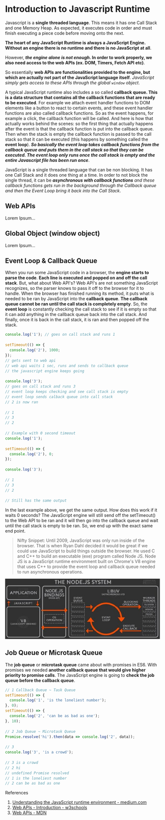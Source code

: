 # Introduction to Javascript Runtime

Javascript is a **single threaded language**. This means it has one Call Stack and one Memory Heap. As expected, it executes code in order and must finish executing a piece code before moving onto the next.

**The heart of any JavaScript Runtime is always a JavaScript Engine. Without an engine there is no runtime and there is no JavaScript at all**.

However, **_the engine alone is not enough_. In order to work properly, we also need access to the web APIs (ex. DOM, Timers, Fetch API etc)**.

So essentially **web APIs are functionalities provided to the engine, but which are actually not part of the JavaScript language itself**. _JavaScript simply gets access to these APIs through the global `window` object_.

A typical JavaScript runtime also includes a so called **callback queue. This is a data structure that contains all the callback functions that are ready to be executed**. For example we attach event handler functions to DOM elements like a button to react to certain events, and these event handler functions are also called callback functions. So as the event happens, for example a click, the callback function will be called. And here is how that actually works behind the scenes: so the first thing that actually happens after the event is that the callback function is put into the callback queue. Then when the stack is empty the callback function is passed to the call stack so that it can be executed (this happens by something called the **event loop**). **_So basically the event loop takes callback functions from the callback queue and puts them in the call stack so that they can be executed. The event loop only runs once the call stack is empty and the entire Javascript file has been run once_**.

JavaScript is a single threaded language that can be non blocking. It has one Call Stack and it does one thing at a time. In order to not block the single thread, it can be **_asynchronous with callback functions_** _and these callback functions gets run in the background through the Callback queue and then the Event Loop bring it back into the Call Stack_.

## Web APIs

Lorem Ipsum...

## Global Object (window object)

Lorem Ipsum...

## Event Loop & Callback Queue

When you run some JavaScript code in a browser, the **engine starts to parse the code**. **Each line is executed and popped on and off the call stack**. But, what about Web API's? Web API's are not something JavaScript recognizes, so the parser knows to pass it off to the browser for it to handle. When the browser has finished running its method, it puts what is needed to be ran by JavaScript into the **callback queue**. **The callback queue cannot be ran until the call stack is completely empty**. So, the **event loop** is constantly checking the call stack to see if it is empty so that it can add anything in the callback queue back into the call stack. And finally, once it is back in the call stack, it is ran and then popped off the stack.

```js
console.log('1'); // goes on call stack and runs 1

setTimeout(() => {
  console.log('2'), 1000;
});
// gets sent to web api
// web api waits 1 sec, runs and sends to callback queue
// the javascript engine keeps going

console.log('3');
// goes on call stack and runs 3
// event loop keeps checking and see call stack is empty
// event loop sends calback queue into call stack
// 2 is now ran

// 1
// 3
// 2

// Example with 0 second timeout
console.log('1');

setTimeout(() => {
  console.log('2'), 0;
});

console.log('3');

// 1
// 3
// 2

// Still has the same output
```

In the last example above, we get the same output. How does this work if it waits 0 seconds? The JavaScript engine will still send off the setTimeout() to the Web API to be ran and it will then go into the callback queue and wait until the call stack is empty to be ran. So, we end up with the exact same end point.

> Nifty Snippet: Until 2009, JavaScript was only run inside of the browser. That is when Ryan Dahl decided it would be great if we could use JavaScript to build things outside the browser. He used C and C++ to build an executable (exe) program called Node JS. Node JS is a JavaScript runtime environment built on Chrome's V8 engine that uses C++ to provide the event loop and callback queue needed to run asynchronous operations.

![Image](../../img/event_loop_nodejs.jpg)

## Job Queue or Microtask Queue

The **job queue** or **microtask queue** came about with promises in ES6. With promises we needed **another callback queue that would give higher priority to promise calls**. The JavaScript engine is going to **check the job queue before the callback queue**.

```js
// 1 Callback Queue ~ Task Queue
setTimeout(() => {
  console.log('1', 'is the loneliest number');
}, 0);
setTimeout(() => {
  console.log('2', 'can be as bad as one');
}, 10);

// 2 Job Queue ~ Microtask Queue
Promise.resolve('hi').then(data => console.log('2', data));

// 3
console.log('3', 'is a crowd');

// 3 is a crowd
// 2 hi
// undefined Promise resolved
// 1 is the loneliest number
// 2 can be as bad as one
```

References

1. [Understanding the JavaScript runtime environment - medium.com](https://medium.com/@gemma.stiles/understanding-the-javascript-runtime-environment-4dd8f52f6fca)
2. [Web APIs - Introduction - w3schools](https://www.w3schools.com/js/js_api_intro.asp)
3. [Web APIs - MDN](https://developer.mozilla.org/en-US/docs/Web/API)
